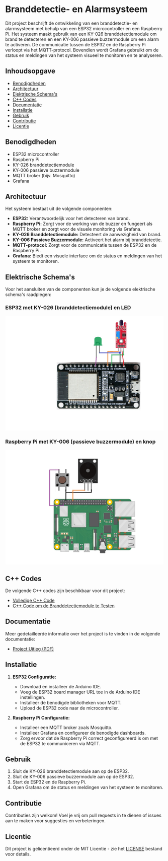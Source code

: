 # Branddetectie- en Alarmsysteem

Dit project beschrijft de ontwikkeling van een branddetectie- en alarmsysteem met behulp van een ESP32 microcontroller en een Raspberry Pi. Het systeem maakt gebruik van een KY-026 branddetectiemodule om brand te detecteren en een KY-006 passieve buzzermodule om een alarm te activeren. De communicatie tussen de ESP32 en de Raspberry Pi verloopt via het MQTT-protocol. Bovendien wordt Grafana gebruikt om de status en meldingen van het systeem visueel te monitoren en te analyseren.

## Inhoudsopgave

- [Benodigdheden](#benodigdheden)
- [Architectuur](#architectuur)
- [Elektrische Schema's](#elektrische-schema's)
- [C++ Codes](#c-codes)
- [Documentatie](#documentatie)
- [Installatie](#installatie)
- [Gebruik](#gebruik)
- [Contributie](#contributie)
- [Licentie](#licentie)

## Benodigdheden

- ESP32 microcontroller
- Raspberry Pi
- KY-026 branddetectiemodule
- KY-006 passieve buzzermodule
- MQTT broker (bijv. Mosquitto)
- Grafana

## Architectuur

Het systeem bestaat uit de volgende componenten:

- **ESP32:** Verantwoordelijk voor het detecteren van brand.
- **Raspberry Pi:** Zorgt voor de werking van de buzzer en fungeert als MQTT broker en zorgt voor de visuele monitoring via Grafana.
- **KY-026 Branddetectiemodule:** Detecteert de aanwezigheid van brand.
- **KY-006 Passieve Buzzermodule:** Activeert het alarm bij branddetectie.
- **MQTT-protocol:** Zorgt voor de communicatie tussen de ESP32 en de Raspberry Pi.
- **Grafana:** Biedt een visuele interface om de status en meldingen van het systeem te monitoren.

## Elektrische Schema's

Voor het aansluiten van de componenten kun je de volgende elektrische schema's raadplegen:
### ESP32 met KY-026 (branddetectiemodule) en LED
![Elektrisch Schema ESP32 met KY-026 Branddetectiemodule en LED](https://github.com/VHJonas/Brandalarm/blob/main/ESP32.jpg)

### Raspberry Pi met KY-006 (passieve buzzermodule) en knop
![Elektrisch Schema Raspberry Pi en KY-006 Passieve Buzzermodule](https://github.com/VHJonas/Brandalarm/blob/main/Raspi.jpg)

## C++ Codes

De volgende C++ codes zijn beschikbaar voor dit project:
- [Volledige C++ Code](https://github.com/VHJonas/Brandalarm/blob/main/full_code.ino)
- [C++ Code om de Branddetectiemodule te Testen](https://github.com/VHJonas/Brandalarm/blob/main/Check_fire_LED.ino)

## Documentatie

Meer gedetailleerde informatie over het project is te vinden in de volgende documentatie:
- [Project Uitleg (PDF)](https://github.com/VHJonas/Brandalarm/blob/main/Herkansing%20Embedded%20Microcontroller%20Applications.pdf)

## Installatie

1. **ESP32 Configuratie:**
   - Download en installeer de Arduino IDE.
   - Voeg de ESP32 board manager URL toe in de Arduino IDE instellingen.
   - Installeer de benodigde bibliotheken voor MQTT.
   - Upload de ESP32 code naar de microcontroller.

2. **Raspberry Pi Configuratie:**
   - Installeer een MQTT broker zoals Mosquitto.
   - Installeer Grafana en configureer de benodigde dashboards.
   - Zorg ervoor dat de Raspberry Pi correct geconfigureerd is om met de ESP32 te communiceren via MQTT.

## Gebruik

1. Sluit de KY-026 branddetectiemodule aan op de ESP32.
2. Sluit de KY-006 passieve buzzermodule aan op de ESP32.
3. Start de ESP32 en de Raspberry Pi.
4. Open Grafana om de status en meldingen van het systeem te monitoren.

## Contributie

Contributies zijn welkom! Voel je vrij om pull requests in te dienen of issues aan te maken voor suggesties en verbeteringen.

## Licentie

Dit project is gelicentieerd onder de MIT Licentie - zie het [LICENSE](LICENSE) bestand voor details.
